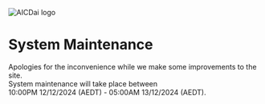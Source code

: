 ![AICDai logo](img/logo.jpg)

System Maintenance
==================

Apologies for the inconvenience while we make some improvements to the site.  
System maintenance will take place between  
10:00PM 12/12/2024 (AEDT) - 05:00AM 13/12/2024 (AEDT).